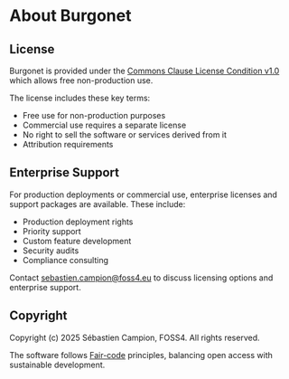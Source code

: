 # About Burgonet

## License

Burgonet is provided under the [Commons Clause License Condition v1.0](LICENSE) which allows free non-production use.

The license includes these key terms:

- Free use for non-production purposes
- Commercial use requires a separate license
- No right to sell the software or services derived from it
- Attribution requirements

## Enterprise Support

For production deployments or commercial use, enterprise licenses and support packages are available. These include:

- Production deployment rights
- Priority support
- Custom feature development
- Security audits
- Compliance consulting

Contact [sebastien.campion@foss4.eu](mailto:sebastien.campion@foss4.eu) to discuss licensing options and enterprise support.

## Copyright

Copyright (c) 2025 Sébastien Campion, FOSS4. All rights reserved.

The software follows [Fair-code](https://faircode.io) principles, balancing open access with sustainable development.